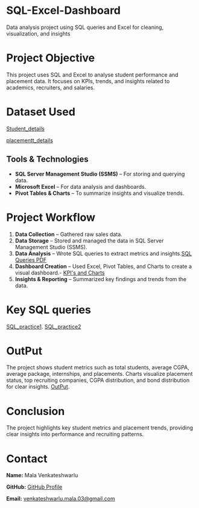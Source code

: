 # SQL-Excel-Dashboard
Data analysis project using SQL queries and Excel for cleaning, visualization, and insights
# Project Objective
This project uses SQL and Excel to analyse student performance and placement data. It focuses on KPIs, trends, and insights related to academics, recruiters, and salaries.
# Dataset Used
[Student_details](https://github.com/Venkateshwarlu03/SQL-Excel-Dashboard/blob/main/student_details.csv)

[placementt_details](https://github.com/Venkateshwarlu03/SQL-Excel-Dashboard/blob/main/Placementt_details.csv)
## Tools & Technologies

- **SQL Server Management Studio (SSMS)** – For storing and querying data.  
- **Microsoft Excel** – For data analysis and dashboards.  
- **Pivot Tables & Charts** – To summarize insights and visualize trends.
# Project Workflow
1. **Data Collection** – Gathered raw sales data.  
2. **Data Storage** – Stored and managed the data in SQL Server Management Studio (SSMS).  
3. **Data Analysis** – Wrote SQL queries to extract metrics and insights.[SQL Queries PDF](https://github.com/Venkateshwarlu03/SQL-Excel-Dashboard/blob/main/SQL%20Queries1.pdf)   
4. **Dashboard Creation** – Used Excel, Pivot Tables, and Charts to create a visual dashboard.- [KPI's and Charts](https://github.com/Venkateshwarlu03/SQL-Excel-Dashboard/blob/main/KPI's%20and%20Charts.xlsx)  
5. **Insights & Reporting** – Summarized key findings and trends from the data.
# Key SQL queries
[SQL_practice1](https://github.com/Venkateshwarlu03/SQL-Excel-Dashboard/blob/main/SQL_Queries_Practice1.pdf).
[SQL_practice2](https://github.com/Venkateshwarlu03/SQL-Excel-Dashboard/blob/main/SQL_Queries_Practice2.pdf)
# OutPut
The project shows student metrics such as total students, average CGPA, average package, internships, and placements. Charts visualize placement status, top recruiting companies, CGPA distribution, and bond distribution for clear insights. [OutPut](https://github.com/Venkateshwarlu03/SQL-Excel-Dashboard/blob/main/OutPut.xlsx).
# Conclusion
The project highlights key student metrics and placement trends, providing clear insights into performance and recruiting patterns.
# Contact

**Name:** Mala Venkateshwarlu

**GitHub:** [ GitHub Profile]( https://github.com/Venkateshwarlu03)  

**Email:** venkateshwarlu.mala.03@gmail.com




